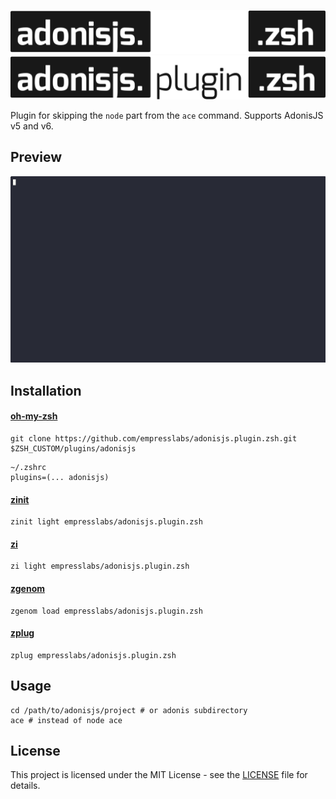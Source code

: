 <p align="center">
  <a href="#gh-dark-mode-only" target="_blank" rel="noopener noreferrer">
    <img src=".github/assets/night.svg" alt="adonisjs.plugin.zsh">
  </a>

  <a href="#gh-light-mode-only" target="_blank" rel="noopener noreferrer">
    <img src=".github/assets/day.svg" alt="adonisjs.plugin.zsh">
  </a>
</p>

Plugin for skipping the `node` part from the `ace` command. Supports AdonisJS v5 and v6.

## Preview

![](.github/assets/preview.gif)

## Installation

#### [oh-my-zsh](https://github.com/ohmyzsh/ohmyzsh)

```shell
git clone https://github.com/empresslabs/adonisjs.plugin.zsh.git $ZSH_CUSTOM/plugins/adonisjs
```

```shell
~/.zshrc
plugins=(... adonisjs)
```

#### [zinit](https://github.com/zdharma-continuum/zinit)

```shell
zinit light empresslabs/adonisjs.plugin.zsh
```

#### [zi](https://github.com/z-shell/zi)

```shell
zi light empresslabs/adonisjs.plugin.zsh
```

#### [zgenom](https://github.com/jandamm/zgenom)

```shell
zgenom load empresslabs/adonisjs.plugin.zsh
```

#### [zplug](https://github.com/zplug/zplug)

```shell
zplug empresslabs/adonisjs.plugin.zsh
```

## Usage

```shell
cd /path/to/adonisjs/project # or adonis subdirectory
ace # instead of node ace
```

## License

This project is licensed under the MIT License - see the [LICENSE](LICENSE) file for details.
